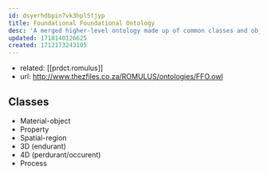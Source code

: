 ```yaml
---
id: dsyerhdbpin7vk3hpl5tjyp
title: Foundational Foundational Ontology
desc: 'A merged higher-level ontology made up of common classes and object properties from DOLCE, BFO and GFO modules.'
updated: 1718140126625
created: 1712173243105
---
```


- related: [[prdct.romulus]]
- url: http://www.thezfiles.co.za/ROMULUS/ontologies/FFO.owl


## Classes

- Material-object
- Property
- Spatial-region
- 3D (endurant)
- 4D (perdurant/occurent)
- Process
